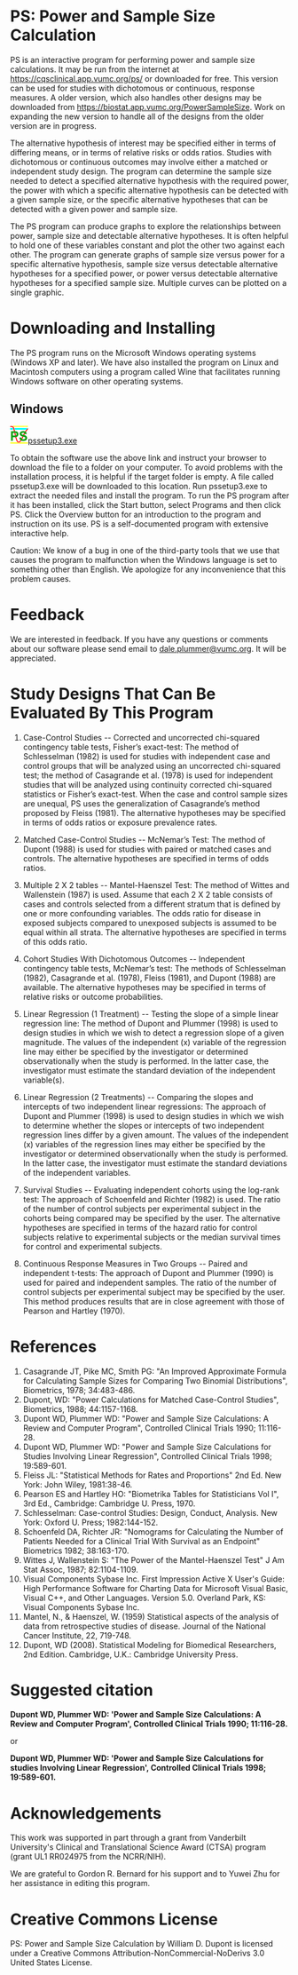 PS: Power and Sample Size Calculation
=====================================

PS is an interactive program for performing power and sample size calculations. It may be run from the internet at https://cqsclinical.app.vumc.org/ps/ or downloaded for free. This version can be used for studies with dichotomous or continuous, response measures. A older version, which also handles other designs may be downloaded from https://biostat.app.vumc.org/PowerSampleSize. Work on expanding the new version to handle all of the designs from the older version are in progress.

The alternative hypothesis of interest may be specified either in terms of differing means, or in terms of relative risks or odds ratios. Studies with dichotomous or continuous outcomes may involve either a matched or independent study design. The program can determine the sample size needed to detect a specified alternative hypothesis with the required power, the power with which a specific alternative hypothesis can be detected with a given sample size, or the specific alternative hypotheses that can be detected with a given power and sample size.

The PS program can produce graphs to explore the relationships between power, sample size and detectable alternative hypotheses. It is often helpful to hold one of these variables constant and plot the other two against each other. The program can generate graphs of sample size versus power for a specific alternative hypothesis, sample size versus detectable alternative hypotheses for a specified power, or power versus detectable alternative hypotheses for a specified sample size. Multiple curves can be plotted on a single graphic.

# Downloading and Installing

The PS program runs on the Microsoft Windows operating systems (Windows XP and later). We have also installed the program on Linux and Macintosh computers using a program called Wine that facilitates running Windows software on other operating systems.

## Windows

![](./bin/PS_icon.png)[pssetup3.exe](./bin/pssetup3.exe)

To obtain the software use the above link and instruct your browser to download the file to a folder on your computer. To avoid problems with the installation process, it is helpful if the target folder is empty. A file called pssetup3.exe will be downloaded to this location. Run pssetup3.exe to extract the needed files and install the program.
To run the PS program after it has been installed, click the Start button, select Programs and then click PS. Click the Overview button for an introduction to the program and instruction on its use. PS is a self-documented program with extensive interactive help.

Caution: We know of a bug in one of the third-party tools that we use that causes the program to malfunction when the Windows language is set to something other than English. We apologize for any inconvenience that this problem causes.

# Feedback

We are interested in feedback. If you have any questions or comments about our software please send email to dale.plummer@vumc.org. It will be appreciated.

# Study Designs That Can Be Evaluated By This Program

1. Case-Control Studies -- Corrected and uncorrected chi-squared contingency table tests, Fisher’s exact-test: The method of Schlesselman (1982) is used for studies with independent case and control groups that will be analyzed using an uncorrected chi-squared test; the method of Casagrande et al. (1978) is used for independent studies that will be analyzed using continuity corrected chi-squared statistics or Fisher’s exact-test. When the case and control sample sizes are unequal, PS uses the generalization of Casagrande’s method proposed by Fleiss (1981). The alternative hypotheses may be specified in terms of odds ratios or exposure prevalence rates.

2. Matched Case-Control Studies -- McNemar’s Test: The method of Dupont (1988) is used for studies with paired or matched cases and controls. The alternative hypotheses are specified in terms of odds ratios.

3. Multiple 2 X 2 tables -- Mantel-Haenszel Test: The method of Wittes and Wallenstein (1987) is used. Assume that each 2 X 2 table consists of cases and controls selected from a different stratum that is defined by one or more confounding variables. The odds ratio for disease in exposed subjects compared to unexposed subjects is assumed to be equal within all strata. The alternative hypotheses are specified in terms of this odds ratio.

4. Cohort Studies With Dichotomous Outcomes -- Independent contingency table tests, McNemar’s test: The methods of Schlesselman (1982), Casagrande et al. (1978), Fleiss (1981), and Dupont (1988) are available. The alternative hypotheses may be specified in terms of relative risks or outcome probabilities.

5. Linear Regression (1 Treatment) -- Testing the slope of a simple linear regression line: The method of Dupont and Plummer (1998) is used to design studies in which we wish to detect a regression slope of a given magnitude. The values of the independent (x) variable of the regression line may either be specified by the investigator or determined observationally when the study is performed. In the latter case, the investigator must estimate the standard deviation of the independent variable(s).

6. Linear Regression (2 Treatments) -- Comparing the slopes and intercepts of two independent linear regressions: The approach of Dupont and Plummer (1998) is used to design studies in which we wish to determine whether the slopes or intercepts of two independent regression lines differ by a given amount. The values of the independent (x) variables of the regression lines may either be specified by the investigator or determined observationally when the study is performed. In the latter case, the investigator must estimate the standard deviations of the independent variables.

7. Survival Studies -- Evaluating independent cohorts using the log-rank test: The approach of Schoenfeld and Richter (1982) is used. The ratio of the number of control subjects per experimental subject in the cohorts being compared may be specified by the user. The alternative hypotheses are specified in terms of the hazard ratio for control subjects relative to experimental subjects or the median survival times for control and experimental subjects.

8. Continuous Response Measures in Two Groups -- Paired and independent t-tests: The approach of Dupont and Plummer (1990) is used for paired and independent samples. The ratio of the number of control subjects per experimental subject may be specified by the user. This method produces results that are in close agreement with those of Pearson and Hartley (1970).

# References

1. Casagrande JT, Pike MC, Smith PG: "An Improved Approximate Formula for Calculating Sample Sizes for Comparing Two Binomial Distributions", Biometrics, 1978; 34:483-486.
2. Dupont, WD: "Power Calculations for Matched Case-Control Studies", Biometrics, 1988; 44:1157-1168.
3. Dupont WD, Plummer WD: "Power and Sample Size Calculations: A Review and Computer Program", Controlled Clinical Trials 1990; 11:116-28.
4. Dupont WD, Plummer WD: "Power and Sample Size Calculations for Studies Involving Linear Regression", Controlled Clinical Trials 1998; 19:589-601.
5. Fleiss JL: "Statistical Methods for Rates and Proportions" 2nd Ed. New York: John Wiley, 1981:38-46.
6. Pearson ES and Hartley HO: "Biometrika Tables for Statisticians Vol I", 3rd Ed., Cambridge: Cambridge U. Press, 1970.
7. Schlesselman: Case-control Studies: Design, Conduct, Analysis. New York: Oxford U. Press; 1982:144-152.
8. Schoenfeld DA, Richter JR: "Nomograms for Calculating the Number of Patients Needed for a Clinical Trial With Survival as an Endpoint" Biometrics 1982; 38:163-170.
9. Wittes J, Wallenstein S: "The Power of the Mantel-Haenszel Test" J Am Stat Assoc, 1987; 82:1104-1109.
10. Visual Components Sybase Inc. First Impression Active X User's Guide: High Performance Software for Charting Data for Microsoft Visual Basic, Visual C++, and Other Languages. Version 5.0. Overland Park, KS: Visual Components Sybase Inc.
11. Mantel, N., & Haenszel, W. (1959) Statistical aspects of the analysis of data from retrospective studies of disease. Journal of the National Cancer Institute, 22, 719-748.
12. Dupont, WD (2008). Statistical Modeling for Biomedical Researchers, 2nd Edition. Cambridge, U.K.: Cambridge University Press.

# Suggested citation

**Dupont WD, Plummer WD: 'Power and Sample Size Calculations: A Review and Computer Program', Controlled Clinical Trials 1990; 11:116-28.**

or

**Dupont WD, Plummer WD: 'Power and Sample Size Calculations for studies Involving Linear Regression', Controlled Clinical Trials 1998; 19:589-601.**

# Acknowledgements

This work was supported in part through a grant from Vanderbilt University's Clinical and Translational Science Award (CTSA) program (grant UL1 RR024975 from the NCRR/NIH).

We are grateful to Gordon R. Bernard for his support and to Yuwei Zhu for her assistance in editing this program.

# Creative Commons License

PS: Power and Sample Size Calculation by William D. Dupont is licensed under a Creative Commons Attribution-NonCommercial-NoDerivs 3.0 United States License.
